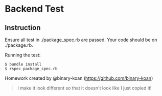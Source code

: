 # Backend Test

## Instruction

Ensure all test in ./package_spec.rb are passed. Your code should be on ./package.rb.

Running the test:

```
$ bundle install
$ rspec package_spec.rb
```

Homework created by @binary-koan (https://github.com/binary-koan)

> I make it look different so that it doesn't look like I just copied it!

